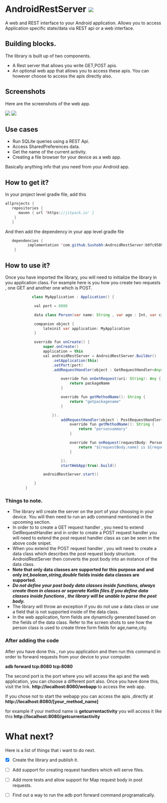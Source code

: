 # AndroidRestServer [![](https://jitpack.io/v/Sushobh/AndroidRestServer.svg)](https://jitpack.io/#Sushobh/AndroidRestServer)

A web and REST interface to your Android application. Allows you to access Application specific state/data via REST api or a web interface.

## Building blocks.
   The library is built up of two components.
   - A Rest server that allows you write GET,POST apis.
   - An optional web app that allows you to access these apis. You can however choose to access the apis directly also.
   
## Screenshots
   Here are the screenshots of the web app.

   ![](https://raw.github.com/Sushobh/AndroidRestServer/master/Screenshot2.png)
   ![](https://raw.github.com/Sushobh/AndroidRestServer/master/Screenshot1.png)
   
## Use cases
  - Run SQLite queries using a REST Api.
  - Access SharedPreferences data.
  - Get the name of the current activity.
  - Creating a file browser for your device as a web app.
  
  Basically anything info that you need from your Android app.



## How to get it?

In your project level gradle file, add this

```kotlin
allprojects {
   repositories {
	  maven { url 'https://jitpack.io' }
	}
   }
```
And then add the dependency in your app level gradle file
```java
   dependencies {
		  implementation 'com.github.Sushobh:AndroidRestServer:b0fc9589b1'
    }
```
  
## How to use it? 
   Once you have imported the library,  you will need to initialize the library in you application class.
   For example here is you how you create two requests , one GET and another one which is POST.
   ```java
               class MyApplication : Application() {

                val port = 8080

                data class Person(var name: String , var age : Int, var city : String)

                companion object {
                    lateinit var application: MyApplication
                }

                override fun onCreate() {
                    super.onCreate()
                    application = this
                    val androidRestServer = AndroidRestServer.Builder()
                        .setApplication(this)
                        .setPort(port)
                        .addRequestHandler(object : GetRequestHandler<Any>(){

                            override fun onGetRequest(uri: String): Any {
                                return packageName
                            }

                            override fun getMethodName(): String {
                                return "getpackagename"
                            }

                        }).
                            addRequestHandler(object : PostRequestHandler<Person,Any> (Person::class){
                                override fun getMethodName(): String {
                                    return "personsummary"
                                }

                                override fun onRequest(requestBody: Person): Any {
                                    return "${requestBody.name} is ${requestBody.age} years of age and lives in     ${requestBody.city}."
                                }

                            }).
                            startWebApp(true).build()

                    androidRestServer.start()

                }
            }
   
   ```
   
   ### Things to note.
   - The library will create the server on the port of your choosing in your device. You will then need to run an adb command 
   mentioned in the upcoming section.
   - In order to to create a GET request handler , you need to extend GetRequestHandler and in order to create a POST request 
   handler you will need to extend the post request handler class as can be seen in the above code snipet.
   - When you extend the POST request handler , you will need to create a data class which describes the post request body
      structure. AndroidRestServer then converts the post body into an instance of the data class.
   -  **Note that only data classes are supported for this purpose and and only _int,boolean,string,double_ fields inside data classes are supported**.   
   - ***Do not define your post body data classes inside functions, always create them in classes or seperate Kotlin files.If you define data classes inside functions , the library will be unable to parse the post body.***
   -  The library will throw an exception if you do not use a data class or use a field that is not supported inside of the data class.   
  -  In the web application, form fields are dynamiclly generated based on the fields of the data class. Refer to the screen shots to see how the person class is used to create three form fields for age,name,city.  
  
  
  ### After adding the code
   After you have done this , run you application and then run this command in order to forward requests from your device to
    your computer.
    
   **adb forward tcp:8080 tcp:8080**
    
   The second port is the port where you will access the api and the web application, you can choose a different port also.
   Once you have done this, visit the link.
   **http://localhost:8080/webapp** to access the web app. 
   
   If you chose not to start the webapp you can access the apis 
   ,directly at **http://localhost:8080/[your_method_name]**
   
   for example if your method name is **getcurrentactivity** you will access it like this
   **http://localhost:8080/getcurrentactivity**
   
      

    
    
# What next? 
  Here is a list of things that i want to do next.
- [x] Create the library and publish it.  
- [ ] Add support for creating request handlers which will serve files.
- [ ] Add more tests and allow support for Map request body in post requests.
- [ ] Find out a way to run the adb port forward command programatically.
   
   
   
